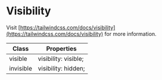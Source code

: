 # Visibility

Visit [https://tailwindcss.com/docs/visibility](https://tailwindcss.com/docs/visibility) for more information.

<table class="w-full text-left border-collapse"><thead><tr><th class="z-20 sticky top-0 text-sm font-semibold text-gray-600 bg-white p-0"><div class="pb-2 pr-2 border-b border-gray-200">Class</div></th><th class="z-20 sticky top-0 text-sm font-semibold text-gray-600 bg-white p-0"><div class="pb-2 pl-2 border-b border-gray-200">Properties</div></th></tr></thead><tbody class="align-baseline"><tr><td class="py-2 pr-2 font-mono text-xs text-violet-600 whitespace-nowrap">visible</td><td class="py-2 pl-2 font-mono text-xs text-light-blue-600 whitespace-pre">visibility: visible;</td></tr><tr><td class="py-2 pr-2 font-mono text-xs text-violet-600 whitespace-nowrap border-t border-gray-200">invisible</td><td class="py-2 pl-2 font-mono text-xs text-light-blue-600 whitespace-pre border-t border-gray-200">visibility: hidden;</td></tr></tbody></table>

